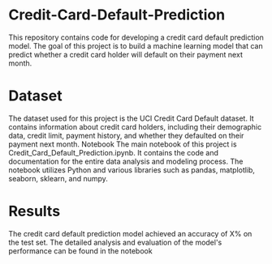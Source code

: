# Credit-Card-Default-Prediction
This repository contains code for developing a credit card default prediction model. The goal of this project is to build a machine learning model that can predict whether a credit card holder will default on their payment next month.
# Dataset
The dataset used for this project is the UCI Credit Card Default dataset. It contains information about credit card holders, including their demographic data, credit limit, payment history, and whether they defaulted on their payment next month.
Notebook
The main notebook of this project is Credit_Card_Default_Prediction.ipynb. It contains the code and documentation for the entire data analysis and modeling process. The notebook utilizes Python and various libraries such as pandas, matplotlib, seaborn, sklearn, and numpy.

# Results
The credit card default prediction model achieved an accuracy of X% on the test set. The detailed analysis and evaluation of the model's performance can be found in the notebook
